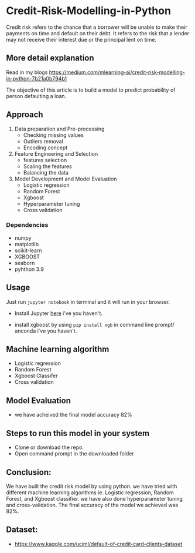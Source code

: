 # Credit-Risk-Modelling-in-Python 
Credit risk refers to the chance that a borrower will be unable to make their payments on time and default on their debt. It refers to the risk that a lender may not receive their interest due or the principal lent on time.

## More detail explanation
Read in my blogs https://medium.com/mlearning-ai/credit-risk-modelling-in-python-7b21a0b794b1

The objective of this article is to build a model to predict probability of person defaulting a loan.

## Approach
 1. Data preparation and Pre-processing
     - Checking missing values
     - Outliers removal
     - Encoding concept
 2. Feature Engineering and Selection
     - features selection
     - Scaling the features
     - Balancing the data
 3. Model Development and Model Evaluation
     - Logistic regression
     - Random Forest
     - Xgboost
     - Hyperparameter tuning
     - Cross validation

### Dependencies
 
* numpy
* matplotlib
* scikit-learn
* XGBOOST
* seaborn
* pyhthon 3.9

## Usage

Just run `jupyter notebook` in terminal and it will run in your browser.

- Install Jupyter [here](http://jupyter.readthedocs.io/en/latest/install.html) i've you haven't.

- install xgboost by using `pip install xgb` in command line prompt/ anconda i've you haven't.

## Machine learning algorithm
- Logistic regression
- Random Forest
- Xgboost Classifer
- Cross validation

## Model Evaluation
- we have acheived the final model accuracy 82%

## Steps to run this model in your system 
- Clone or download the repo.
- Open command prompt in the downloaded folder

## Conclusion:
We have built the credit risk model by using python. we have tried with different machine learning algorithms ie. Logistic regression, Random Forest, and Xgboost classifier. we have also done hyperparameter tuning and cross-validation. The final accuracy of the model we achieved was 82%.

## Dataset:
- https://www.kaggle.com/uciml/default-of-credit-card-clients-dataset

